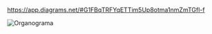 https://app.diagrams.net/#G1FBqTRFYqETTim5Up8otma1nmZmTGfl-f

![Organograma](organograma.png "Organograma")